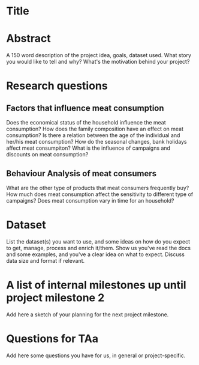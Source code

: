 # Title

# Abstract
A 150 word description of the project idea, goals, dataset used. What story you would like to tell and why? What's the motivation behind your project?

# Research questions
## Factors that influence meat consumption
Does the economical status of the household influence the meat consumption?
How does the family composition have an effect on meat consumption?
Is there a relation between the age of the individual and her/his meat consumption?
How do the seasonal changes, bank holidays affect meat consumpiton?
What is the influence of campaigns and discounts on meat consumption?
## Behaviour Analysis of meat consumers
What are the other type of products that meat consumers frequently buy?
How much does meat consumption affect the sensitivity to different type of campaigns?
Does meat consumption vary in time for an household?

# Dataset
List the dataset(s) you want to use, and some ideas on how do you expect to get, manage, process and enrich it/them. Show us you've read the docs and some examples, and you've a clear idea on what to expect. Discuss data size and format if relevant.

# A list of internal milestones up until project milestone 2
Add here a sketch of your planning for the next project milestone.

# Questions for TAa
Add here some questions you have for us, in general or project-specific.
